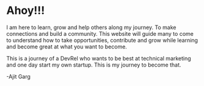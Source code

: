 # Ahoy!!!

I am here to learn, grow and help others along my journey. To make connections and build a community. 
This website will guide many to come to understand how to take opportunities, contribute and grow while learning and become great at what you want to become.

This is a journey of a DevRel who wants to be best at technical marketing and one day start my own startup. 
This is my journey to become that.

-Ajit Garg
